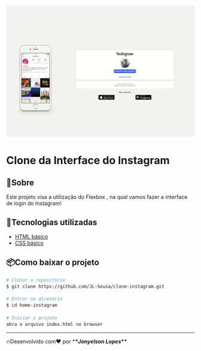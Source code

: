 <h1> 
<img src="./src/assets/clone-instagram.gif"/>
</h1>


# Clone da Interface do Instagram

## 📝Sobre
Este projeto visa a utilização do Flexbox , na qual vamos fazer a interface de login do Instagram! 

## 🚀Tecnologias utilizadas

* [HTML básico](https://www.w3schools.com/html/)
* [CSS básico](https://developer.mozilla.org/pt-BR/docs/Web/CSS)

## 📦Como baixar o projeto
```bash
# Clonar o repositório
$ git clone https://github.com/JL-Sousa/clone-instagram.git

# Entrar no diretório
$ cd home-instagram

# Iniciar o projeto
abra o arquivo index.html no browser
```

---
🔥Desenvolvido com❤️ por \***\*_Jonyelson Lopes_\*\***